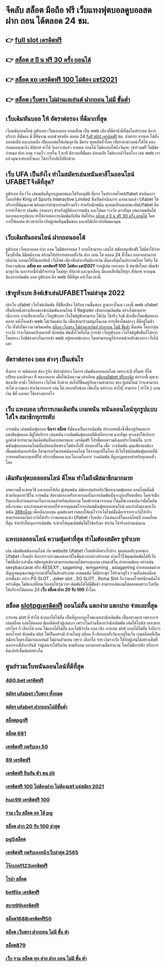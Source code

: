 # จีคลับ สล็อต มือถือ ฟรี  เว็บแทงฟุตบอลดูบอลสด ฝาก ถอน ได้ตลอด 24 ชม.

## 👉 [full slot เครดิตฟรี](https://www.ufaeat.com/regis-ufabet-master-free/)
## 👉 [สล็อต ส ปิ น ฟรี 30 ครั้ง ถอนได้](https://www.ufaeat.com/)
## 👉 [สล็อต xo เครดิตฟรี 100 ไม่ต้อง แชร์2021](https://www.ufaeat.com/credit-free-50/)
## 👉 [สล็อต เว็บตรง ไม่ผ่านเอเย่นต์ ฝากถอน ไม่มี ขั้นต่ำ](https://www.ufaeat.com/)

##  เว็บเดิมพันบอล ให้ อัตราต่อรอง ที่ดีมากที่สุด  

 เว็บพนันออนไลน์  ยูฟ่าเบท  เว็บแทงบอล  ยอดเยี่ยม  เป็น web เดียวที่มีค่าน้ำดีที่สุดในประเทศ มีการบริการ ที่มั่นคง มี มีทีมงาน คอยช่วยเหลือ ตลอด 24 [full slot เครดิตฟรี](https://www.ufaeat.com/) ชม.   สามารถ  ทายผล ได้ทั้งบอลสเต็ป  และบอลเต็ง  เปิดบอลสดให้เล่นทุกวัน มีครบ ทุกคลับทั่วโลก เปิดราคาล่วงหน้าให้ได้ แทง ก่อนบอลเตะถึง  สัปดาห์   ทำได้ วิเคราะห์แล้ว ทายผล ก่อนได้ ไม่ต้องรอให้ถึงวันเตะ  เข้าร่วมฟรี  ไม่มีข้อกำหนด   ฝาก  ถอน  รวดเร็ว ภายใน 1 นาที มีระบบที่มั่นคง ปลอดภัย ไม่ต้องกลัวโดนโกง เล่น web เราแล้วคุณจะสบายใจและ ได้กำไรกลับไปอีกด้วย

## เว็บ UFA เป็นยังไง ทำไมสมัครเล่นพนันคาสิโนออนไลน์   UFABETจึงดีที่สุด?

 ยูฟ่าเบท คือ  เว็บ  เล่นพนันที่ถูกกฎหมายและได้รับอนุมัติ  ที่แรก  ในประเทศไทยUfabet  ดำเนินการ โดยบริษัท King of Sports Interactive Limited ซึ่งเปิดดำเนินการ มากนานแล้ว Ufabet ให้บริการที่มีคุณภาพ พร้อมการทำธุรกรรมที่รวดเร็ว สำหรับนักพนัน ทุกคนเป้าหมายของทีมUfabet คือการทำให้การ เดิมพัน ง่ายมากๆ สำหรับผู้ที่ต้องการพนัน และให้ผล รางวัล มากที่สุด เล่นเกมพนันได้หลากหลายรูปแบบ ทำให้ง่ายต่อการเดิมพันกับทีม ทีมโปรด [สล็อต ส ปิ น ฟรี 30 ครั้ง ถอนได้](https://www.ufaeat.com/credit-free-50/) โดยการให้ผลสด ข่าวสารเกี่ยวกับผู้เล่นที่คุณชื่นชอบ และสถิติเกี่ยวกับทีมของคุณ


##  เว็บเดิมพันออนไลน์  ฝากถอนออโต้ 

ยูฟ่าเบท เว็บแทงบอล ฝาก  ถอน  ไม่มีข้อกำหนด   1 บาทก็สามารถ เล่นได้ สมัครสมาชิกฟรี ไม่มีค่าใช้จ่ายใดๆทั้งสิ้น มีมีพนักงาน พร้อมให้บริการตลอดทั้งวัน ฝาก  ถอน ได้ ตลอด 24 ชั่วโมง  บอลจบสามารถ  เบิกเงิน ออกมาใช้ได้เลยทันที เว็บไซต์ เดียวที่กล้าการันตีการเงิน มั่นคงที่สุดในประเทศไทย ได้รับ ได้รับความนิยม ***สล็อต xo เครดิตฟรี 100 ไม่ต้อง แชร์2021*** จากผู้เล่น เยอะแยะ มี สมาชิกใหม่ เพิ่มเข้ามาทุกวัน นอกจากนี้ยังมีกิจกรรม ใหม่ทุก สัปดาห์  และทุกเดือน มียอดเสียคืนให้ทุก สัปดาห์   หากคุณต้องการเดิมพัน บอล ยูฟ่าเบท คือ web ที่ดีที่สุด แล้วในเวลานี้ 

## เข้ายูฟ่าเบท ลิงค์เข้าเล่นUFABETใหม่ล่าสุด 2022 

เข้าเว็บ ufabet  เว็บไซต์เดิมพัน  ที่มีชื่อเสียง ได้รับความชื่นชอบ สูงมากๆในณ เวลานี้  web ufabet  เป็นอีกหนึ่งทางเลือกของนักเดิมพันออนไลน์  ที่ Register เข้ามาเกมเดิมพัน อย่างไม่ขาดสาย เนื่องจาก การเสี่ยงทายใน เว็บยูฟ่าเบท เว็บไซต์ยูฟ่าสามารถ ได้เงิน ได้จริง จึงมี นักเสี่ยงโชคพันหลากหลาย  หลั่งไหลเข้า web ไม่เว้นแต่ละวัน เพื่อเข้ามาร่วมสนุกในเกม การเสี่ยงโชคต่างๆ ที่มีอยู่ในตัว เว็บ ทั้งยังได้ความ เพลิดเพลิน [สล็อต เว็บตรง ไม่ผ่านเอเย่นต์ ฝากถอน ไม่มี ขั้นต่ำ](https://www.ufaeat.com/ufabet-master-login/) ตื่นเต้น ในการลุ้นรางวัล ว่าจะได้ตามเป้าหมายที่ นักพนัน พันตั้งไว้หรือไม่ การเข้า เว็บยูฟ่าเบท เว็บไซต์ยูฟ่านั้นก็ไม่ยาก  โดยทาง เว็บมีช่องทางในการเข้า web อยู่หลายช่องทาง โดยสามารถดูได้จากหน้าหลักของทาง เว็บได้เลย


##  อัตราต่อรอง บอล ต่างๆ  เป็นเช่นไร

 สิ่งแรก จะ พนันบอล ต้อง  รู้จัก   อัตราต่อรอง ในการ เดิมพันบอลออนไลน์ เพราะจะมี สโมสร ที่ได้เปรียบ และมีราคา ที่ หลากหลาย เพื่อให้เกิดความ เท่าเทียม  [สมัครufabet ฟรีเครดิต](https://www.ufaeat.com/register/)  ต่อจากนี้ คุณจะต้องเสีย ค่าน้ำ  ให้กับทาง เว็บไชต์  อีกด้วย ต่อไปก็ขึ้นอยู่กับความสามารถ  ของ ผู้เล่นใหม่  ว่าจะสามารถ ทำได้ ความเก่ง ทำเงินจากการ เล่น ได้ เยอะหรือน้อย เพียงใด หลังจาก  ทำได้| สามารถ | ทำให้ } ถอนเงิน   มีที่  ออกมา  ใช้อย่างสบายใจ

## เว็บ แทงบอล  บริการเกมเดิมพัน เกมพนัน พนันออนไลน์ทุกรูปแบบ ใส่ใจ สมาชิกทุกระดับ 

การพนัน เล่นพนันฟุตบอล **นินจา สล็อต** ที่มั่นคงเป็นการเดิมพัน ประเภทหนึ่งซึ่งขึ้นอยู่กับผลการแข่งขันฟุตบอล มีผู้ให้บริการ เล่นพนันวางเดิมพันฟุตบอลที่มีเสถียรภาพ มากที่สุด พวกเขาให้บริการลูกค้าด้วยจำนวนเงินเดิมพันที่หลากหลายและ เครดิตฟรี โปรชั้นยอดรวมถึงผลประโยชน์อื่น ๆการ พนันฟุตบอลออนไลน์นั้นปลอดภัยเพราะไม่ต้องไปที่ บ่อนคาสิโน เพื่อ วางเดิมพัน คุณเพียงแค่ต้องเชื่อมต่ออินเทอร์เน็ต ก็สามารถเริ่มเล่นพนันออนไลน์ ได้จากทุกที่ในโลก มีเว็บไซต์เดิมพันฟุตบอลที่มี การยอมรับมากมายที่ให้ บริการชั้นยอด และโอกาสในการ วางเดิมพัน ที่ถูกกฎหมายสำหรับทุกคนทั่วโลก 

##  เดิมพันฟุตบอลออนไลน์  ดีไหม  ทำไมถึงมีสมาชิกมากมาย

บทความนี้จะสอนวิธี  แทงบอลให้กับ ผู้เล่นพนัน  สมัครเล่นสำหรับวิธีแทงเกมฟุตบอล ออนไลน์นั้นมีด้วยกันหลายวิธีใน การพนัน อัตราต่อรองหรือราคาบอลในการเดิมพันนั้นจะถูกเปรียบเทียบ โดยเจ้ามือรับแทงซึ่งกำหนดราคาในการเล่นสำหรับแต่ละเกม โดยพิจารณาจากแนวโน้มที่พวกเขาคิดว่าทีมใดทีมหนึ่งจะชนะ และกำหนดราคาบอลให้ หากคุณสนใจจะเล่นพนันฟุตบอลออนไลน์ และกำลังมองหาเว็บพนัน [369สล็อต](https://www.ufaeat.com/credit-free-50/) เพื่อเลือกลงทุน คุณต้องตรวจสอบให้แน่ใจว่าเว็บไซต์นั้นมีการจ่ายรางวัลให้จริง สามารถถอนเงินรางวัลได้จริง เราขออแนะนำ  Ufabet เว็บหลัก เว็บเล่นคาสิโนออนไลน์ที่ ยอดเยี่ยมที่สุด  จ่ายจริงในทุกการเดิมพัน จะช่วยให้คุณเดิมพันได้ไร้ข้อกังขา  ทำเงิน ได้จริงอย่างแน่นอน

##  แทงบอลออนไลน์   ความคุ้มค่าที่สุด ทำไมต้องสมัคร ยูฟ่าเบท 

เล่น เดิมพันพนันออนไลน์ กับ website   Ufabet เว็บหลักดีอย่างไรบ้าง จุดเด่นหลักๆเลยของ  Ufabet เว็บหลัก คือการรวบรวมแหล่งคาสิโนชั้นนำจากต่างประเทศ นำมาไว้ให้คุณเดิมพันได้ที่เว็บไซค์นี้เดียวเท่านั้น สมัครยูสเดียวสามารถเล่นเกมได้ครบทุกเกม เล่นคาสิโน ค่ายยอดนิยม   อย่างเช่น sexybaccarat หรือ AESEXY , sagaming , wmgaming , asiagaming ถ่ายทอดสดด้วยสัญญาณคุณภาพสูงจากคาสิโนในต่างประเทศ ภาพคมชัด ไม่มีกระตุก   ให้รำคาญใจ  รวมทั้งเล่นสล็อต ค่ายชั้นนำ อย่าง PG SLOT , Joker slot , SG SLOT , Roma Slot ถือว่าตอบโจทย์นักพนันได้อย่างดีสุด  ไม่ต้องเปลี่ยนเว็บเล่นให้วุ่นวาย เดิมพันได้ไม่มีขั้นต่ำ สามารถเล่นเกมได้ตลอดเพราะเว็บเปิดให้บริการได้ตลอด 24 **เว็บ สล็อต ฝาก 20 รับ 100** ชั่วโมง


## สล็อต [slotpgเครดิตฟรี](https://www.ufaeat.com/ufabet-master-login/) ถอนไม่อั้น แตกง่าย แตกบ่าย จ่ายเอะที่สุด

การเล่น slot ที่ ทำได้  นำออกได้ไม่อั้น  เป็นที่ถูกอกถูกใจของเหล่านักเดิมพัน  เป็นอย่างมาก เพราะการเล่นสล็อต   ถอนได้ตลอด  มีผลดีต่อตัวผู้เล่นเอง เพราะในส่วนนี้หากว่านักเดิมพัน  เล่นได้โบนัส เยอะมากเท่าไหร่ ก็ เลือกได้  ถอน ได้แบบได้ไม่อั้น และไม่มีจำกัด ยอด เบิก  การเล่น slot  ถอนได้ไม่อั้น จึงถือว่าตอบโจทย์ นักพนัน   slot ได้เป็นอย่างดี ส่วนใหญ่ สล็อต ที่  เบิกออกทั้งวันจะอยู่ในเว็บ เกมสล็อตที่เป็น  สมัครเว็บตรงไม่ผ่านเอเย่นต์    ไม่ผ่านตัวแทน เพราะ เลือกได้ จ่าย เงินรางวัล ให้กับผู้เล่นได้อย่างเต็มที่ นอกจากนี้ยังการันตี  ว่าผู้เล่นจะได้รับเงิน ตามที่ถอน ออกมาอย่างเต็มจำนวน โดยไม่มีการหัก หรือการคิดเปอร์เซ็นต์แต่อย่างใด 


## ศูนย์รวมเว็บพนันออนไลน์ที่ดีที่สุด

### [460.bet เครดิตฟรี](https://atom.io/themes/UFAEAT%20เว็บตรง%20ทางเข้า%20UFABET%20mbสล็อต%20008%20สล็อต%20สมัครฟรี%20ฟรีเครดิต%20100%)
### [สมัคร ufabet เว็บตรง ทั้งหมด](https://atom.io/themes/UFAEAT%20เว็บตรง%20ทางเข้า%20UFABET%20สล็อต%20บา%20คา%20ร่า%20008%20สล็อต%20สมัครฟรี%20ฟรีเครดิต%20100%)
### [สมัคร ufabet ฝากถอนไม่มีขั้นต่ำ](https://atom.io/themes/UFAEAT%20เว็บตรง%20ทางเข้า%20UFABET%20เครดิตฟรี%20200%20กดรับเอง%20008%20สล็อต%20สมัครฟรี%20ฟรีเครดิต%20100%)
### [สล็อตpgฟรี](https://atom.io/themes/UFAEAT%20เว็บตรง%20ทางเข้า%20UFABET%20สล็อต%20xo%20เครดิตฟรี%2050%20บาท%20008%20สล็อต%20สมัครฟรี%20ฟรีเครดิต%20100%)
### [สล็อต 681](https://atom.io/themes/UFAEAT%20เว็บตรง%20ทางเข้า%20UFABET%20สล็อต%20รวม%20ค่าย%20เว็บตรง%20ไม่ผ่านเอเย่นต์%202021%20008%20สล็อต%20สมัครฟรี%20ฟรีเครดิต%20100%)
### [เครดิตฟรี กดรับเอง 50](https://atom.io/themes/UFAEAT%20เว็บตรง%20ทางเข้า%20UFABET%20roar%2066%20เครดิตฟรี100%20008%20สล็อต%20สมัครฟรี%20ฟรีเครดิต%20100%)
### [89 เครดิตฟรี](https://atom.io/themes/UFAEAT%20เว็บตรง%20ทางเข้า%20UFABET%20918kiss%20เครดิตฟรี%2050ล่าสุด%20008%20สล็อต%20สมัครฟรี%20ฟรีเครดิต%20100%)
### [เครดิตฟรี ยืนยัน ตัว ตน jili](https://atom.io/themes/UFAEAT%20เว็บตรง%20ทางเข้า%20UFABET%20xlot789%20เครดิตฟรี%20008%20สล็อต%20สมัครฟรี%20ฟรีเครดิต%20100%)
### [เครดิตฟรี 100 ไม่ต้องฝาก ไม่ต้องแชร์ แค่สมัคร 2021](https://atom.io/themes/UFAEAT%20เว็บตรง%20ทางเข้า%20UFABET%20666%20สล็อต%20เครดิตฟรี%20008%20สล็อต%20สมัครฟรี%20ฟรีเครดิต%20100%)
### [huc99 เครดิตฟรี 100](https://atom.io/themes/UFAEAT%20เว็บตรง%20ทางเข้า%20UFABET%20สล็อต%20aba%20008%20สล็อต%20สมัครฟรี%20ฟรีเครดิต%20100%)
### [รวม เว็บ สล็อต ออ โต้ pg](https://atom.io/themes/UFAEAT%20เว็บตรง%20ทางเข้า%20UFABET%20โปร%20สล็อต%20100%20008%20สล็อต%20สมัครฟรี%20ฟรีเครดิต%20100%)
### [สล็อต ฝาก 20 รับ 100 ล่าสุด](https://atom.io/themes/UFAEAT%20เว็บตรง%20ทางเข้า%20UFABET%20เว็บ%20สล็อต%20แจก%20เครดิต%20ฟรี%20ล่าสุด%202021%20008%20สล็อต%20สมัครฟรี%20ฟรีเครดิต%20100%)
### [pg5สล็อต](https://atom.io/themes/UFAEAT%20เว็บตรง%20ทางเข้า%20UFABET%20สล็อต%20เครดิตฟรี%2050%20ไม่ต้องแชร์%202022%20008%20สล็อต%20สมัครฟรี%20ฟรีเครดิต%20100%)
### [เครดิตฟรี กดรับเองหน้าเว็บล่าสุด 2565](https://atom.io/themes/UFAEAT%20เว็บตรง%20ทางเข้า%20UFABET%20ทางเข้า%20สล็อต%20789%20008%20สล็อต%20สมัครฟรี%20ฟรีเครดิต%20100%)
### [โจ๊กเกอร์123เครดิตฟรี](https://atom.io/themes/UFAEAT%20เว็บตรง%20ทางเข้า%20UFABET%20สล็อต2xl%20008%20สล็อต%20สมัครฟรี%20ฟรีเครดิต%20100%)
### [โรม่า สล็อต](https://atom.io/themes/UFAEAT%20เว็บตรง%20ทางเข้า%20UFABET%20abu999%20เครดิตฟรี%2068%20008%20สล็อต%20สมัครฟรี%20ฟรีเครดิต%20100%)
### [betflix เครดิตฟรี](https://atom.io/themes/UFAEAT%20เว็บตรง%20ทางเข้า%20UFABET%20superslot%20789เครดิตฟรี50%20008%20สล็อต%20สมัครฟรี%20ฟรีเครดิต%20100%)
### [สบาย99เครดิตฟรี](https://atom.io/themes/UFAEAT%20เว็บตรง%20ทางเข้า%20UFABET%20เว็บ%20สล็อต%20888%20ฟรีเครดิต%20008%20สล็อต%20สมัครฟรี%20ฟรีเครดิต%20100%)
### [สล็อต1688เครดิตฟรี50](https://atom.io/themes/UFAEAT%20เว็บตรง%20ทางเข้า%20UFABET%20slot789%20เครดิตฟรี%20008%20สล็อต%20สมัครฟรี%20ฟรีเครดิต%20100%)
### [สล็อต เว็บตรง ฝากถอน ไม่มี ขั้น ต่ํา](https://atom.io/themes/UFAEAT%20เว็บตรง%20ทางเข้า%20UFABET%20slot%20เครดิตฟรี%2050%20ยืนยันเบอร์ล่าสุด%20008%20สล็อต%20สมัครฟรี%20ฟรีเครดิต%20100%)
### [สล็อต879](https://atom.io/themes/UFAEAT%20เว็บตรง%20ทางเข้า%20UFABET%20wow%20slot%20เครดิตฟรี%20100%20ทั้งหมด%20008%20สล็อต%20สมัครฟรี%20ฟรีเครดิต%20100%)
### [เว็บ รวม สล็อต ทุก ค่าย ฝาก ถอน ไม่มี ขั้น ต่ำ](https://atom.io/themes/UFAEAT%20เว็บตรง%20ทางเข้า%20UFABET%20สล็อต%20เว็บใหญ่%20008%20สล็อต%20สมัครฟรี%20ฟรีเครดิต%20100%)